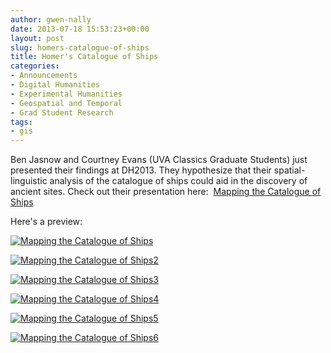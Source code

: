 ```yaml
---
author: gwen-nally
date: 2013-07-18 15:53:23+00:00
layout: post
slug: homers-catalogue-of-ships
title: Homer's Catalogue of Ships
categories:
- Announcements
- Digital Humanities
- Experimental Humanities
- Geospatial and Temporal
- Grad Student Research
tags:
- gis
---
```


Ben Jasnow and Courtney Evans (UVA Classics Graduate Students) just presented their findings at DH2013. They hypothesize that their spatial-linguistic analysis of the catalogue of ships could aid in the discovery of ancient sites. Check out their presentation here:  [Mapping the Catalogue of Ships](http://www.scholarslab.org/wp-content/uploads/2013/07/Mapping-the-Catalogue-of-Ships.pdf)

Here's a preview:

[![Mapping the Catalogue of Ships](http://www.scholarslab.org/wp-content/uploads/2013/07/Mapping-the-Catalogue-of-Ships.jpg)](http://www.scholarslab.org/wp-content/uploads/2013/07/Mapping-the-Catalogue-of-Ships.jpg)

[![Mapping the Catalogue of Ships2](http://www.scholarslab.org/wp-content/uploads/2013/07/Mapping-the-Catalogue-of-Ships2.jpg)](http://www.scholarslab.org/wp-content/uploads/2013/07/Mapping-the-Catalogue-of-Ships2.jpg)

[![Mapping the Catalogue of Ships3](http://www.scholarslab.org/wp-content/uploads/2013/07/Mapping-the-Catalogue-of-Ships3.jpg)](http://www.scholarslab.org/wp-content/uploads/2013/07/Mapping-the-Catalogue-of-Ships3.jpg)

[![Mapping the Catalogue of Ships4](http://www.scholarslab.org/wp-content/uploads/2013/07/Mapping-the-Catalogue-of-Ships4.jpg)](http://www.scholarslab.org/wp-content/uploads/2013/07/Mapping-the-Catalogue-of-Ships4.jpg)

[![Mapping the Catalogue of Ships5](http://www.scholarslab.org/wp-content/uploads/2013/07/Mapping-the-Catalogue-of-Ships5.jpg)](http://www.scholarslab.org/wp-content/uploads/2013/07/Mapping-the-Catalogue-of-Ships5.jpg)

[![Mapping the Catalogue of Ships6](http://www.scholarslab.org/wp-content/uploads/2013/07/Mapping-the-Catalogue-of-Ships6.jpg)](http://www.scholarslab.org/wp-content/uploads/2013/07/Mapping-the-Catalogue-of-Ships6.jpg)
